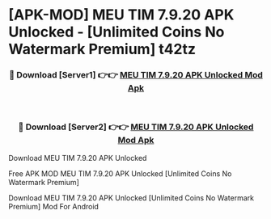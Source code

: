 # [APK-MOD] MEU TIM 7.9.20 APK Unlocked - [Unlimited Coins No Watermark Premium] t42tz



<div align="center">
<h3>🔴 Download [Server1] 👉👉 <a href="https://momento.my/?title=MEU_TIM_7.9.20_APK_Unlocked">MEU TIM 7.9.20 APK Unlocked Mod Apk</a></h3><br>

<h3>🔴 Download [Server2] 👉👉 <a href="https://momento.my/?title=MEU_TIM_7.9.20_APK_Unlocked">MEU TIM 7.9.20 APK Unlocked Mod Apk</a></h3>
</div>



Download MEU TIM 7.9.20 APK Unlocked 

Free APK MOD MEU TIM 7.9.20 APK Unlocked [Unlimited Coins No Watermark Premium]

Download MEU TIM 7.9.20 APK Unlocked [Unlimited Coins No Watermark Premium] Mod For Android
